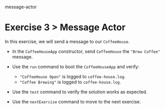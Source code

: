 message-actor

# Exercise 3 > Message Actor

In this exercise, we will send a message to our `CoffeeHouse`.

- In the `CoffeeHouseApp` constructor, send `CoffeeHouse` the `"Brew Coffee"` message.

- Use the `run` command to boot the `CoffeeHouseApp` and verify:

    - `"CoffeeHouse Open"` is logged to `coffee-house.log`.
    - `"Coffee Brewing"` is logged to `coffee-house.log`.

- Use the `test` command to verify the solution works as expected.

- Use the `nextExercise` command to move to the next exercise.
